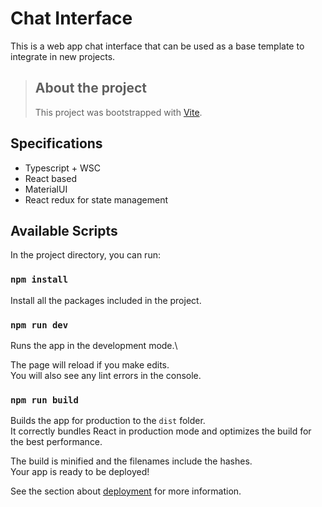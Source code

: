 # Chat Interface

This is a web app chat interface that can be used as a base template to integrate in new projects.

> ## About the project
> This project was bootstrapped with [Vite](https://vitejs.dev/guide/).

## Specifications
- Typescript + WSC
- React based
- MaterialUI
- React redux for state management

## Available Scripts

In the project directory, you can run:

### `npm install`

Install all the packages included in the project.

### `npm run dev`

Runs the app in the development mode.\

The page will reload if you make edits.\
You will also see any lint errors in the console.

### `npm run build`

Builds the app for production to the `dist` folder.\
It correctly bundles React in production mode and optimizes the build for the best performance.

The build is minified and the filenames include the hashes.\
Your app is ready to be deployed!

See the section about [deployment](https://vitejs.dev/guide/static-deploy.html) for more information.
